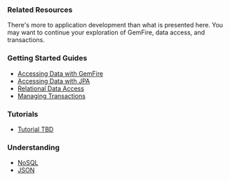### Related Resources

There's more to application development than what is presented here. You may want to continue your exploration of GemFire, data access, and transactions.

### Getting Started Guides

* [Accessing Data with GemFire][gs-accessing-data-gemfire]
* [Accessing Data with JPA][gs-accessing-data-jpa]
* [Relational Data Access][gs-relational-data-access]
* [Managing Transactions][gs-managing-transactions]

[gs-accessing-data-gemfire]: /guides/gs/accessing-data-gemfire/
[gs-accessing-data-jpa]: /guides/gs/accessing-data-jpa/
[gs-relational-data-access]: /guides/gs/relational-data-access/
[gs-managing-transactions]: /guides/gs/managing-transactions/

### Tutorials

* [Tutorial TBD][tut-tbd]

[tut-tbd]: /guides/tutorials/tbd

### Understanding

* [NoSQL][u-nosql]
* [JSON][u-json]

[u-nosql]: /understanding/NoSQL
[u-json]: /understanding/JSON
